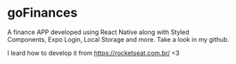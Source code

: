 # goFinances

A finance APP developed using React Native along with Styled Components, Expo Login, Local Storage and more. Take a look in my github.

I leard how to develop it from https://rocketseat.com.br/  <3
